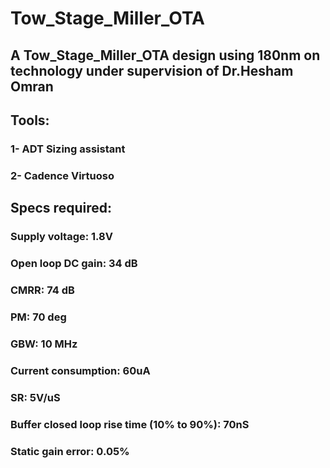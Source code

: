 # Tow_Stage_Miller_OTA
## A Tow_Stage_Miller_OTA design using 180nm on technology under supervision of Dr.Hesham Omran
## Tools:
  ### 1- ADT Sizing assistant
  ### 2- Cadence Virtuoso
## Specs required:
### Supply voltage: 1.8V
### Open loop DC gain: 34 dB
### CMRR: 74 dB
### PM: 70 deg
### GBW: 10 MHz
### Current consumption: 60uA
### SR: 5V/uS
### Buffer closed loop rise time (10% to 90%): 70nS
### Static gain error: 0.05%
